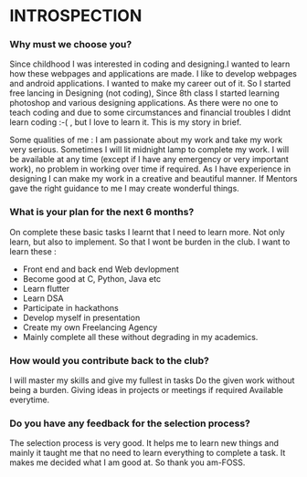 # INTROSPECTION

### Why must we choose you?
Since childhood I was interested in coding and designing.I wanted to learn how these webpages and applications are made. I like to develop webpages and android applications. I wanted to make my career out of it. So I started free lancing in Designing (not coding), Since 8th class I started learning photoshop and various designing applications. As there were no one to teach coding and due to some circumstances and financial troubles I didnt learn coding :-( , but I love to learn it. This is my story in brief.

Some qualities of me :
I am passionate about my work and take my work very serious. Sometimes I will lit midnight lamp to complete my work.
I will be available at any time (except if I have any emergency or very important work), no problem in working over time if required.
As I have experience in designing I can make my work in a creative and beautiful manner.
If Mentors gave the right guidance to me I may create wonderful things.

### What is your plan for the next 6 months?
On complete these basic tasks I learnt that I need to learn more. Not only learn, but also to implement. So that I wont be burden in the club.
I want to learn these :
- Front end and back end Web devlopment
- Become good at C, Python, Java etc 
- Learn flutter
- Learn DSA
- Participate in hackathons
- Develop myself in presentation
- Create my own Freelancing Agency
- Mainly complete all these without degrading in my academics.
### How would you contribute back to the club?
I will master my skills and give my fullest in tasks
Do the given work without being a burden.
Giving ideas in projects or meetings if required
Available everytime.

### Do you have any feedback for the selection process?
The selection process is very good. It helps me to learn new things and mainly it taught me that no need to learn everything to complete a task. It makes me decided what I am good at. So thank you am-FOSS.
